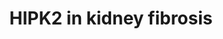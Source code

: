 ---
annotations:
- id: DOID:0050855
  type: Disease Ontology
  value: renal fibrosis
- id: PW:0000300
  parent: disease pathway
  type: Pathway Ontology
  value: kidney disease pathway
authors:
- AgustinGV
- Khanspers
- Egonw
description: This pathway shows the activation of multiple signaling pathways involved
  in kidney fibrosis, starting from an insult like HIV infection or oxidative stress,
  through the suppression of SIAH1 and increased expression of HIPK2. This pathway
  was adapted from Figure 6i of [https://pubmed.ncbi.nlm.nih.gov/22406746/ Jin et.
  al.]
last-edited: 2022-01-04
ndex: deb03282-8b6c-11eb-9e72-0ac135e8bacf
organisms:
- Homo sapiens
redirect_from:
- /index.php/Pathway:WP4751
- /instance/WP4751
- /instance/WP4751_rr123418
revision: r123418
schema-jsonld:
- '@context': https://schema.org/
  '@id': https://wikipathways.github.io/pathways/WP4751.html
  '@type': Dataset
  creator:
    '@type': Organization
    name: WikiPathways
  description: This pathway shows the activation of multiple signaling pathways involved
    in kidney fibrosis, starting from an insult like HIV infection or oxidative stress,
    through the suppression of SIAH1 and increased expression of HIPK2. This pathway
    was adapted from Figure 6i of [https://pubmed.ncbi.nlm.nih.gov/22406746/ Jin et.
    al.]
  keywords:
  - HIPK2
  - SIAH1
  license: CC0
  name: HIPK2 in kidney fibrosis
seo: CreativeWork
title: HIPK2 in kidney fibrosis
wpid: WP4751
---